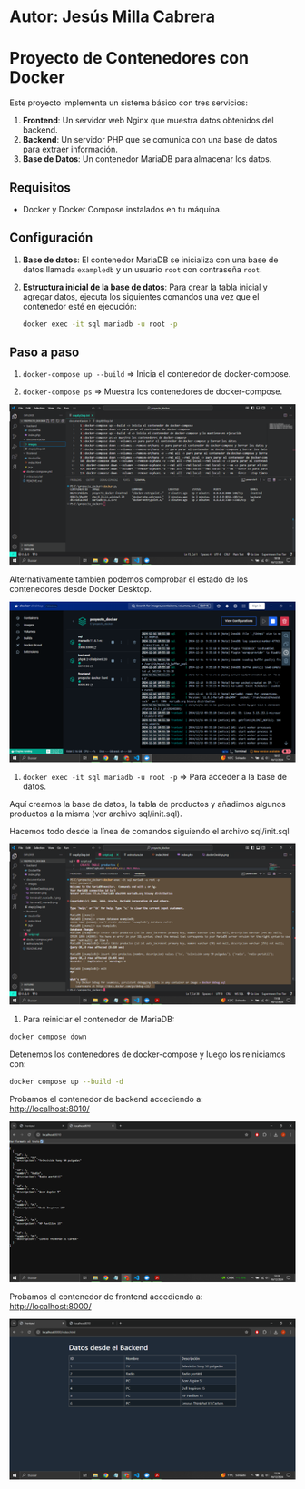 # Autor: Jesús Milla Cabrera

# Proyecto de Contenedores con Docker

Este proyecto implementa un sistema básico con tres servicios:
1. **Frontend**: Un servidor web Nginx que muestra datos obtenidos del backend.
2. **Backend**: Un servidor PHP que se comunica con una base de datos para extraer información.
3. **Base de Datos**: Un contenedor MariaDB para almacenar los datos.

## Requisitos

- Docker y Docker Compose instalados en tu máquina.

## Configuración

1. **Base de datos**: El contenedor MariaDB se inicializa con una base de datos llamada `exampledb` y un usuario `root` con contraseña `root`.

2. **Estructura inicial de la base de datos**:
   Para crear la tabla inicial y agregar datos, ejecuta los siguientes comandos una vez que el contenedor esté en ejecución:

   ```bash
   docker exec -it sql mariadb -u root -p
   ```

## Paso a paso

1) `docker-compose up --build` => Inicia el contenedor de docker-compose.

2) `docker-compose ps` => Muestra los contenedores de docker-compose.

![Prueba del comando ps](docs/images/prueba_ps.png)

Alternativamente tambien podemos comprobar el estado de los contenedores desde Docker Desktop.

![Docker Desktop](docs/images/dockerDesktop.png)

1) `docker exec -it sql mariadb -u root -p` => Para acceder a la base de datos.

Aquí creamos la base de datos, la tabla de productos y añadimos algunos productos a la misma (ver archivo sql/init.sql).

Hacemos todo desde la línea de comandos siguiendo el archivo sql/init.sql

![Terminal MariaDB](docs/images/terminal_mariadb.png)

1) Para reiniciar el contenedor de MariaDB:

```bash
docker compose down
```

Detenemos los contenedores de docker-compose y luego los reiniciamos con:

```bash
docker compose up --build -d
```

Probamos el contenedor de backend accediendo a:  
[http://localhost:8010/](http://localhost:8010/)

![Prueba del contenedor de backend](docs/images/prueba_back.png)

Probamos el contenedor de frontend accediendo a:  
[http://localhost:8000/](http://localhost:8000/)

![Prueba del contenedor de frontend](docs/images/prueba_front.png)
